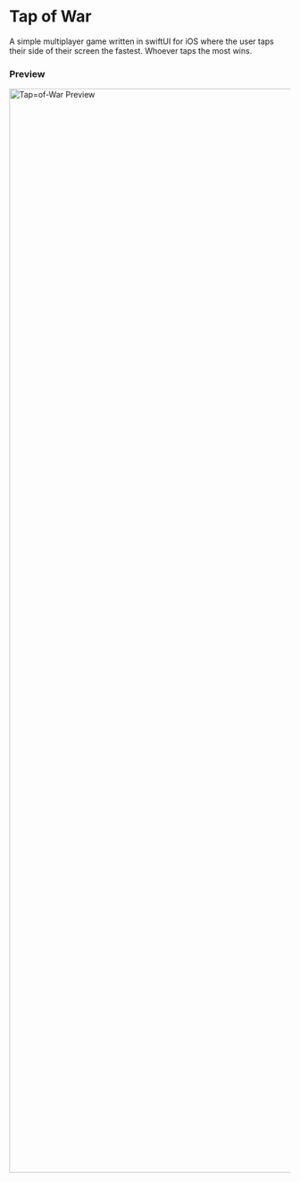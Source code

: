 # Tap of War
A simple multiplayer game written in swiftUI for iOS where the user taps their side of their screen the fastest. Whoever taps the most wins.

### Preview
<img width="1937" alt="Tap=of-War Preview" src="https://github.com/nahtanlee/Tap-of-War-App/assets/148865154/fb5ebc39-776e-4066-948c-f109b6798d62">
